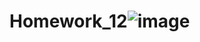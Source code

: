 # Homework_12![image](https://user-images.githubusercontent.com/120489891/224493436-fbfe35a3-1afc-466b-bba9-1ae96335c570.png)
